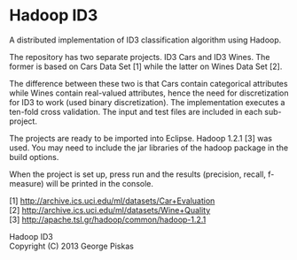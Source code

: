 Hadoop ID3
==========

A distributed implementation of ID3 classification algorithm using Hadoop.

The repository has two separate projects. ID3 Cars and ID3 Wines. The former is based on Cars Data Set [1] while the latter on Wines Data Set [2].

The difference between these two is that Cars contain categorical attributes while Wines contain real-valued attributes, hence the need for discretization for ID3 to work (used binary discretization). The implementation executes a ten-fold cross validation. The input and test files are included in each sub-project.

The projects are ready to be imported into Eclipse. Hadoop 1.2.1 [3] was used. You may need to include the jar libraries of the hadoop package in the build options.

When the project is set up, press run and the results (precision, recall, f-measure) will be printed in the console.

[1] http://archive.ics.uci.edu/ml/datasets/Car+Evaluation <br>
[2] http://archive.ics.uci.edu/ml/datasets/Wine+Quality <br>
[3] http://apache.tsl.gr/hadoop/common/hadoop-1.2.1

Hadoop ID3 <br> Copyright (C) 2013 George Piskas
